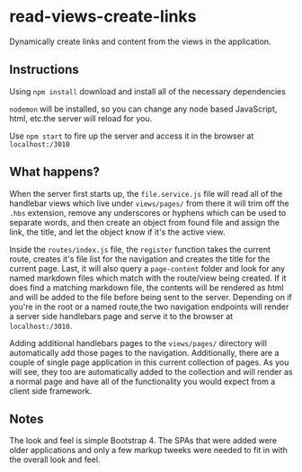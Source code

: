 # read-views-create-links

Dynamically create links and content from the views in the application.

## Instructions

Using `npm install` download and install all of the necessary dependencies

`nodemon` will be installed, so you can change any node based JavaScript, html, etc.the server will reload for you.

Use `npm start` to fire up the server and access it in the browser at `localhost:/3010`

## What happens?

When the server first starts up, the `file.service.js` file will read all of the handlebar views which live under `views/pages/` from there
it will trim off the `.hbs` extension, remove any underscores or hyphens which can be used to separate words, and then create an object from found file and assign the link, the title, and let the object know if it's the active view.

Inside the `routes/index.js` file, the `register` function takes the current route, creates it's file list for the navigation and creates the title for the current page. Last, it will also query a `page-content` folder and look for any named markdown files which match with the route/view being created. If it does find a matching markdown file, the contents will be rendered as html and will be added to the file before being sent to the server.  Depending on if you're in the root or a named route,the two navigation endpoints will render a server side handlebars page and serve it to the browser at `localhost:/3010`.

Adding additional handlebars pages to the `views/pages/` directory will automatically add those pages to the navigation. Additionally, there are a couple of single page application in this current collection of pages. As you will see, they too are automatically added to the collection and will render
as a normal page and have all of the functionality you would expect from a client side framework.

## Notes

The look and feel is simple Bootstrap 4. The SPAs that were added were older applications and only a few markup tweeks were needed to fit in with the overall look and feel.
